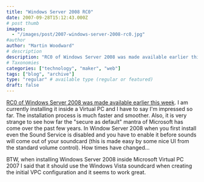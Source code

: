 ```yaml
---
title: "Windows Server 2008 RC0"
date: 2007-09-28T15:12:43.000Z
# post thumb
images:
  - "/images/post/2007-windows-server-2008-rc0.jpg"
#author
author: "Martin Woodward"
# description
description: "RC0 of Windows Server 2008 was made available earlier this week."
# Taxonomies
categories: ["technology", "maker", "web"]
tags: ["blog", "archive"]
type: "regular" # available type (regular or featured)
draft: false
---
```

[RC0 of Windows Server 2008 was made available earlier this week](http://www.microsoft.com/windowsserver2008/audsel.mspx).  I am currently installing it inside a Virtual PC and I have to say I'm impressed so far.  The installation process is much faster and smoother.  Also, it is very strange to see how far the "secure as default" mantra of Microsoft has come over the past few years.  In Window Server 2008 when you first install even the Sound Service is disabled and you have to enable it before sounds will come out of your soundcard (this is made easy by some nice UI from the standard volume control).  How times have changed...   

BTW, when installing Windows Server 2008 inside Microsoft Virtual PC 2007 I said that it should use the Windows Vista soundcard when creating the initial VPC configuration and it seems to work great.
